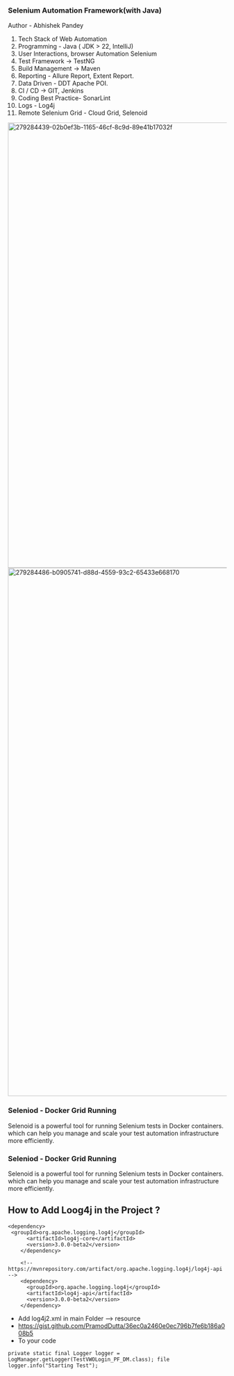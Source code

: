 ### Selenium Automation Framework(with Java)
Author - Abhishek Pandey

1. Tech Stack of Web Automation
2. Programming - Java ( JDK > 22, IntelliJ)
3. User Interactions, browser Automation Selenium
4. Test Framework -> TestNG
5. Build Management -> Maven
6. Reporting - Allure Report, Extent Report.
7. Data Driven - DDT Apache POI.
8. CI / CD -> GIT, Jenkins
9. Coding Best Practice- SonarLint
10. Logs - Log4j
11. Remote Selenium Grid - Cloud Grid, Selenoid





<img width="1024" alt="279284439-02b0ef3b-1165-46cf-8c9d-89e41b17032f" src="https://github.com/user-attachments/assets/76139af6-d933-41e2-9983-6e68e15306e9">

<img width="1215" alt="279284486-b0905741-d88d-4559-93c2-65433e668170" src="https://github.com/user-attachments/assets/5d18ad54-9a11-4740-a8a1-0763463675eb">

### **Seleniod - Docker Grid Running**

Selenoid is a powerful tool for running Selenium tests in Docker containers.
which can help you manage and scale your test automation infrastructure more efficiently.


### **Seleniod - Docker Grid Running**

Selenoid is a powerful tool for running Selenium tests in Docker containers.
which can help you manage and scale your test automation infrastructure more efficiently.
 
## How to Add Loog4j in the Project ?
````
<dependency>     
 <groupId>org.apache.logging.log4j</groupId>
      <artifactId>log4j-core</artifactId>
      <version>3.0.0-beta2</version>
    </dependency>

    <!-- https://mvnrepository.com/artifact/org.apache.logging.log4j/log4j-api -->
    <dependency>
      <groupId>org.apache.logging.log4j</groupId>
      <artifactId>log4j-api</artifactId>
      <version>3.0.0-beta2</version>
    </dependency> 
````

- Add log4j2.xml in main Folder --> resource 
- https://gist.github.com/PramodDutta/36ec0a2460e0ec796b7fe6b186a008b5
- To your code 

`` private static final Logger logger = LogManager.getLogger(TestVWOLogin_PF_DM.class);
file
logger.info("Starting Test");
``
